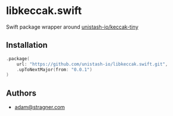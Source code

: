 # libkeccak.swift

Swift package wrapper around [unistash-io/keccak-tiny](https://github.com/unistash-io/keccak-tiny)

## Installation

```swift
.package(
    url: "https://github.com/unistash-io/libkeccak.swift.git",
    .upToNextMajor(from: "0.0.1")
)
```

## Authors

- adam@stragner.com

